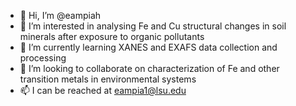 - 👋 Hi, I’m @eampiah
- 👀 I’m interested in analysing Fe and Cu structural changes in soil minerals after exposure to organic pollutants
- 🌱 I’m currently learning XANES and EXAFS data collection and processing
- 💞️ I’m looking to collaborate on characterization of Fe and other transition metals in environmental systems
- 📫 I can be reached at eampia1@lsu.edu

<!---
eampiah/eampiah is a ✨ special ✨ repository because its `README.md` (this file) appears on your GitHub profile.
You can click the Preview link to take a look at your changes.
--->

